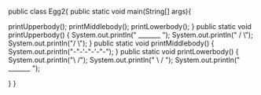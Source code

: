 public class Egg2{
   public static void main(String[] args){
   
   printUpperbody();
   printMiddlebody();
   printLowerbody();
   }
   public static void printUpperbody()
   {
      System.out.println("  _______  ");
      System.out.println(" /       \\");
      System.out.println("/         \\");
    }
    public static void printMiddlebody()
    {
     System.out.println("-"-'-"-'-"-");
    }
    public static void printLowerbody()
    {
     System.out.println("\\          /");
     System.out.println("  \\       / ");
     System.out.println("    _______  ");
     
   }
   }
